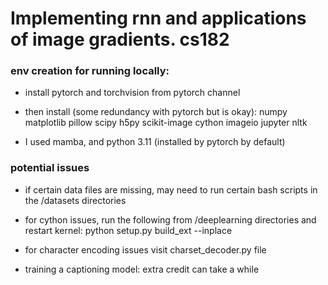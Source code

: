 # Implementing rnn and applications of image gradients. cs182

### env creation for running locally:

- install pytorch and torchvision from pytorch channel

- then install (some redundancy with pytorch but is okay):
numpy matplotlib pillow scipy h5py scikit-image cython imageio jupyter nltk

- I used mamba, and python 3.11 (installed by pytorch by default)

### potential issues

- if certain data files are missing, may need to run certain bash scripts in the /datasets directories

- for cython issues, run the following from /deeplearning directories and restart kernel:
python setup.py build_ext --inplace 

- for character encoding issues visit charset_decoder.py file

- training a captioning model: extra credit can take a while
